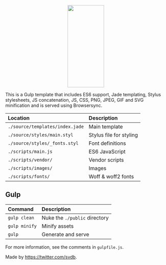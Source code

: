 <p align="center">
  <a href="http://gulpjs.com">
    <img height="257" width="114" src="https://raw.githubusercontent.com/gulpjs/artwork/master/gulp-2x.png">
  </a>
</p>

This is a Gulp template that includes ES6 support, Jade templating, Stylus
stylesheets, JS concatenation, JS, CSS, PNG, JPEG, GIF and SVG minification
and is served using Browsersync.

| Location                         | Description                      |
|:---------------------------------|:---------------------------------|
| `./source/templates/index.jade`  | Main template                    |
| `./source/styles/main.styl`      | Stylus file for styling          |
| `./source/styles/_fonts.styl`    | Font definitions                 |
| `./scripts/main.js`              | ES6 JavaScript                   |
| `./scripts/vendor/`              | Vendor scripts                   |
| `./scripts/images/`              | Images                           |
| `./scripts/fonts/`               | Woff & woff2 fonts               |

## Gulp

| Command                        | Description                      |
|:-------------------------------|:---------------------------------|
| `gulp clean`                   | Nuke the `./public` directory    |
| `gulp minify`                  | Minify assets                    |
| `gulp`                         | Generate and serve               |

For more information, see the comments in `gulpfile.js`.

Made by https://twitter.com/svdb.